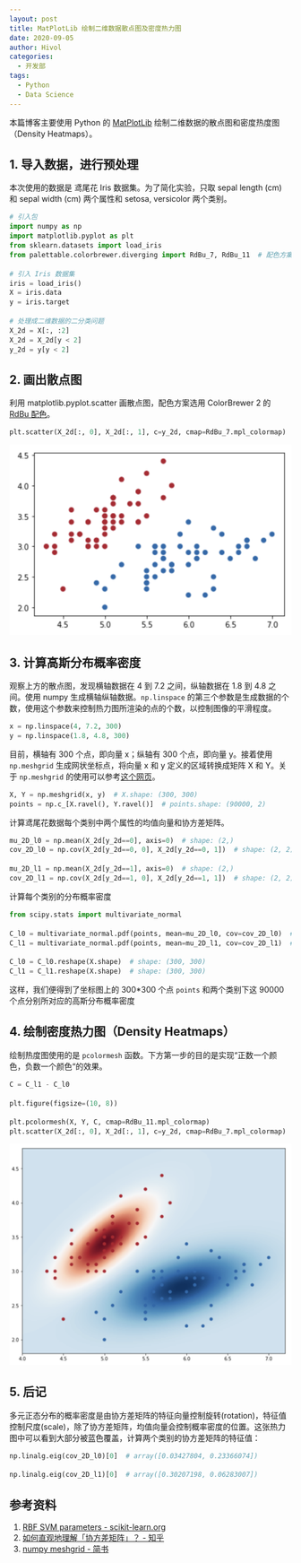 ```yaml
---
layout: post
title: MatPlotLib 绘制二维数据散点图及密度热力图
date: 2020-09-05
author: Hivol
categories:
  - 开发部
tags:
  - Python
  - Data Science
---
```


本篇博客主要使用 Python 的 [MatPlotLib](https://matplotlib.org/) 绘制二维数据的散点图和密度热度图（Density Heatmaps）。

<!-- more -->

## 1. 导入数据，进行预处理

本次使用的数据是 鸢尾花 Iris 数据集。为了简化实验，只取 sepal length (cm) 和 sepal width (cm) 两个属性和 setosa, versicolor 两个类别。

```python
# 引入包
import numpy as np
import matplotlib.pyplot as plt
from sklearn.datasets import load_iris
from palettable.colorbrewer.diverging import RdBu_7, RdBu_11  # 配色方案

# 引入 Iris 数据集
iris = load_iris()
X = iris.data
y = iris.target

# 处理成二维数据的二分类问题
X_2d = X[:, :2]
X_2d = X_2d[y < 2]
y_2d = y[y < 2]
```

## 2. 画出散点图

利用 matplotlib.pyplot.scatter 画散点图，配色方案选用 ColorBrewer 2 的 [RdBu 配色](https://jiffyclub.github.io/palettable/colorbrewer/diverging/#rdbu_7)。

```python
plt.scatter(X_2d[:, 0], X_2d[:, 1], c=y_2d, cmap=RdBu_7.mpl_colormap)
```

![散点图](../imgs/2009/01/Hivol/p1.png)

## 3. 计算高斯分布概率密度

观察上方的散点图，发现横轴数据在 4 到 7.2 之间，纵轴数据在 1.8 到 4.8 之间。使用 numpy 生成横轴纵轴数据。`np.linspace` 的第三个参数是生成数据的个数，使用这个参数来控制热力图所渲染的点的个数，以控制图像的平滑程度。

```python
x = np.linspace(4, 7.2, 300)
y = np.linspace(1.8, 4.8, 300)
```

目前，横轴有 300 个点，即向量 x；纵轴有 300 个点，即向量 y。接着使用 `np.meshgrid` 生成网状坐标点，将向量 x 和 y 定义的区域转换成矩阵 X 和 Y。关于 `np.meshgrid` 的使用可以参考[这个网页](https://numpy.org/doc/stable/reference/generated/numpy.meshgrid.html)。

```python
X, Y = np.meshgrid(x, y)  # X.shape: (300, 300)
points = np.c_[X.ravel(), Y.ravel()]  # points.shape: (90000, 2)
```

计算鸢尾花数据每个类别中两个属性的均值向量和协方差矩阵。

```python
mu_2D_l0 = np.mean(X_2d[y_2d==0], axis=0)  # shape: (2,)
cov_2D_l0 = np.cov(X_2d[y_2d==0, 0], X_2d[y_2d==0, 1])  # shape: (2, 2)

mu_2D_l1 = np.mean(X_2d[y_2d==1], axis=0)  # shape: (2,)
cov_2D_l1 = np.cov(X_2d[y_2d==1, 0], X_2d[y_2d==1, 1])  # shape: (2, 2)
```

计算每个类别的分布概率密度

```python
from scipy.stats import multivariate_normal

C_l0 = multivariate_normal.pdf(points, mean=mu_2D_l0, cov=cov_2D_l0)  # shape: (90000,)
C_l1 = multivariate_normal.pdf(points, mean=mu_2D_l1, cov=cov_2D_l1)  # shape: (90000,)

C_l0 = C_l0.reshape(X.shape)  # shape: (300, 300)
C_l1 = C_l1.reshape(X.shape)  # shape: (300, 300)
```

这样，我们便得到了坐标图上的 300\*300 个点 `points` 和两个类别下这 90000 个点分别所对应的高斯分布概率密度

## 4. 绘制密度热力图（Density Heatmaps）

绘制热度图使用的是 `pcolormesh` 函数。下方第一步的目的是实现“正数一个颜色，负数一个颜色“的效果。

```python
C = C_l1 - C_l0

plt.figure(figsize=(10, 8))

plt.pcolormesh(X, Y, C, cmap=RdBu_11.mpl_colormap)
plt.scatter(X_2d[:, 0], X_2d[:, 1], c=y_2d, cmap=RdBu_7.mpl_colormap)
```

![密度热力图](../imgs/2009/01/Hivol/p2.png)

## 5. 后记

多元正态分布的概率密度是由协方差矩阵的特征向量控制旋转(rotation)，特征值控制尺度(scale)，除了协方差矩阵，均值向量会控制概率密度的位置。这张热力图中可以看到大部分被蓝色覆盖，计算两个类别的协方差矩阵的特征值：

```python
np.linalg.eig(cov_2D_l0)[0]  # array([0.03427804, 0.23366074])

np.linalg.eig(cov_2D_l1)[0]  # array([0.30207198, 0.06283007])
```

## 参考资料

1. [RBF SVM parameters - scikit-learn.org](https://scikit-learn.org/stable/auto_examples/svm/plot_rbf_parameters.html)
2. [如何直观地理解「协方差矩阵」？ - 知乎](https://zhuanlan.zhihu.com/p/37609917)
3. [numpy meshgrid - 简书](https://www.jianshu.com/p/119eed3dc5e5)
